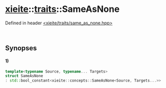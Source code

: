 # [xieite](../../xieite.md)\:\:[traits](../../traits.md)\:\:SameAsNone
Defined in header [<xieite/traits/same_as_none.hpp>](../../../include/xieite/traits/same_as_none.hpp)

&nbsp;

## Synopses
#### 1)
```cpp
template<typename Source, typename... Targets>
struct SameAsNone
: std::bool_constant<xieite::concepts::SameAsNone<Source, Targets...>> {};
```
